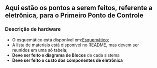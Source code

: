 ## Aqui estão os pontos a serem feitos, referente a eletrônica, para o Primeiro Ponto de Controle  
### Descrição de hardware
* O esquemático está disponível em:[Esquemático](https://github.com/PI1-2024-1/PI1-2024-1/blob/main/Repo%20-%20Eletronica/Esquemáticos/Segundo%20esquemático/Esquemático%202.pdf);
* A lista de materiais estã disponível no [README](https://github.com/PI1-2024-1/PI1-2024-1/blob/main/Repo%20-%20Eletronica/README.md), mas devem ser reunidos em uma só tabela;
* **Deve ser feito o diagrama de Blocos** de cada sistema
* **Deve ser feito o custo dos componentes de eletrônica**
